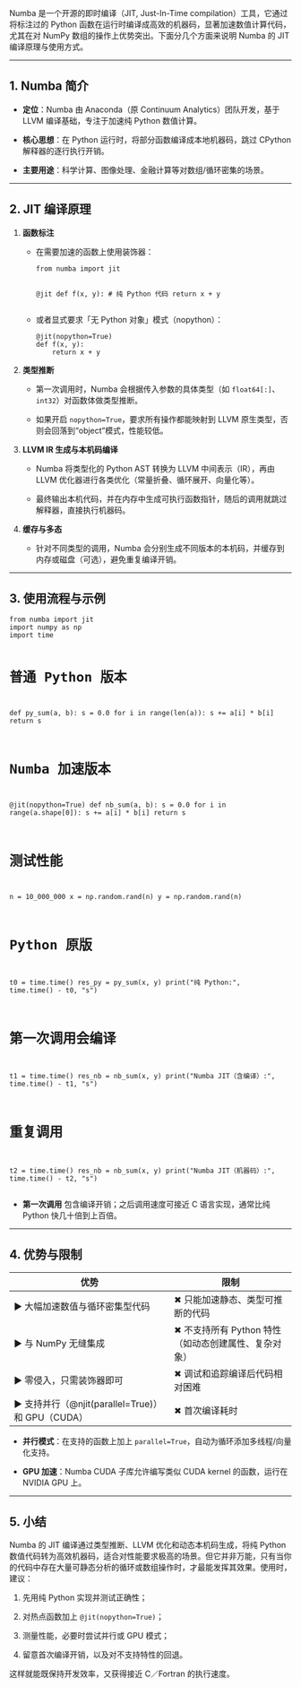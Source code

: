 <html><head></head><body><p>Numba 是一个开源的即时编译（JIT, Just-In-Time compilation）工具，它通过将标注过的 Python 函数在运行时编译成高效的机器码，显著加速数值计算代码，尤其在对 NumPy 数组的操作上优势突出。下面分几个方面来说明 Numba 的 JIT 编译原理与使用方式。</p>
<hr>
<h2>1. Numba 简介</h2>
<ul>
<li>
<p><strong>定位</strong>：Numba 由 Anaconda（原 Continuum Analytics）团队开发，基于 LLVM 编译基础，专注于加速纯 Python 数值计算。</p>
</li>
<li>
<p><strong>核心思想</strong>：在 Python 运行时，将部分函数编译成本地机器码，跳过 CPython 解释器的逐行执行开销。</p>
</li>
<li>
<p><strong>主要用途</strong>：科学计算、图像处理、金融计算等对数组/循环密集的场景。</p>
</li>
</ul>
<hr>
<h2>2. JIT 编译原理</h2>
<ol>
<li>
<p><strong>函数标注</strong></p>
<ul>
<li>
<p>在需要加速的函数上使用装饰器：</p>
<pre><code class="language-python">from numba import jit

@jit
def f(x, y):
    # 纯 Python 代码
    return x + y
</code></pre>
</li>
<li>
<p>或者显式要求「无 Python 对象」模式（nopython）：</p>
<pre><code class="language-python">@jit(nopython=True)
def f(x, y):
    return x + y
</code></pre>
</li>
</ul>
</li>
<li>
<p><strong>类型推断</strong></p>
<ul>
<li>
<p>第一次调用时，Numba 会根据传入参数的具体类型（如 <code inline="">float64[:]</code>、<code inline="">int32</code>）对函数体做类型推断。</p>
</li>
<li>
<p>如果开启 <code inline="">nopython=True</code>，要求所有操作都能映射到 LLVM 原生类型，否则会回落到“object”模式，性能较低。</p>
</li>
</ul>
</li>
<li>
<p><strong>LLVM IR 生成与本机码编译</strong></p>
<ul>
<li>
<p>Numba 将类型化的 Python AST 转换为 LLVM 中间表示（IR），再由 LLVM 优化器进行各类优化（常量折叠、循环展开、向量化等）。</p>
</li>
<li>
<p>最终输出本机代码，并在内存中生成可执行函数指针，随后的调用就跳过解释器，直接执行机器码。</p>
</li>
</ul>
</li>
<li>
<p><strong>缓存与多态</strong></p>
<ul>
<li>
<p>针对不同类型的调用，Numba 会分别生成不同版本的本机码，并缓存到内存或磁盘（可选），避免重复编译开销。</p>
</li>
</ul>
</li>
</ol>
<hr>
<h2>3. 使用流程与示例</h2>
<pre><code class="language-python">from numba import jit
import numpy as np
import time

# 普通 Python 版本
def py_sum(a, b):
    s = 0.0
    for i in range(len(a)):
        s += a[i] * b[i]
    return s

# Numba 加速版本
@jit(nopython=True)
def nb_sum(a, b):
    s = 0.0
    for i in range(a.shape[0]):
        s += a[i] * b[i]
    return s

# 测试性能
n = 10_000_000
x = np.random.rand(n)
y = np.random.rand(n)

# Python 原版
t0 = time.time()
res_py = py_sum(x, y)
print("纯 Python:", time.time() - t0, "s")

# 第一次调用会编译
t1 = time.time()
res_nb = nb_sum(x, y)
print("Numba JIT（含编译）:", time.time() - t1, "s")

# 重复调用
t2 = time.time()
res_nb = nb_sum(x, y)
print("Numba JIT（机器码）:", time.time() - t2, "s")
</code></pre>
<ul>
<li>
<p><strong>第一次调用</strong> 包含编译开销；之后调用速度可接近 C 语言实现，通常比纯 Python 快几十倍到上百倍。</p>
</li>
</ul>
<hr>
<h2>4. 优势与限制</h2>

优势 | 限制
-- | --
▶ 大幅加速数值与循环密集型代码 | ✖ 只能加速静态、类型可推断的代码
▶ 与 NumPy 无缝集成 | ✖ 不支持所有 Python 特性（如动态创建属性、复杂对象）
▶ 零侵入，只需装饰器即可 | ✖ 调试和追踪编译后代码相对困难
▶ 支持并行（@njit(parallel=True)）和 GPU（CUDA） | ✖ 首次编译耗时


<ul>
<li>
<p><strong>并行模式</strong>：在支持的函数上加上 <code inline="">parallel=True</code>，自动为循环添加多线程/向量化支持。</p>
</li>
<li>
<p><strong>GPU 加速</strong>：Numba CUDA 子库允许编写类似 CUDA kernel 的函数，运行在 NVIDIA GPU 上。</p>
</li>
</ul>
<hr>
<h2>5. 小结</h2>
<p>Numba 的 JIT 编译通过类型推断、LLVM 优化和动态本机码生成，将纯 Python 数值代码转为高效机器码，适合对性能要求极高的场景。但它并非万能，只有当你的代码中存在大量可静态分析的循环或数组操作时，才最能发挥其效果。使用时，建议：</p>
<ol>
<li>
<p>先用纯 Python 实现并测试正确性；</p>
</li>
<li>
<p>对热点函数加上 <code inline="">@jit(nopython=True)</code>；</p>
</li>
<li>
<p>测量性能，必要时尝试并行或 GPU 模式；</p>
</li>
<li>
<p>留意首次编译开销，以及对不支持特性的回退。</p>
</li>
</ol>
<p>这样就能既保持开发效率，又获得接近 C／Fortran 的执行速度。</p></body></html>
